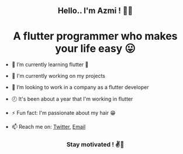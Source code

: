 <h2 align="center"> Hello.. I'm Azmi ! 👋😊</h2>
<h1 align="center"> A flutter programmer who makes your life easy 😛 </h1>

- 🌱 I’m currently learning flutter 🧡

- 🔭 I'm currently working on my projects
- 👯 I’m looking to work in a company as a flutter developer 
- 🕗 It's been about a year that I'm working in flutter
- ⚡ Fun fact: I'm passionate about my hair 😁 
- 📫 Reach me on: [Twitter](https://twitter.com/anas37796468), [Email]()

<h3 align="center"> Stay motivated ! ✌💪 </h3>

